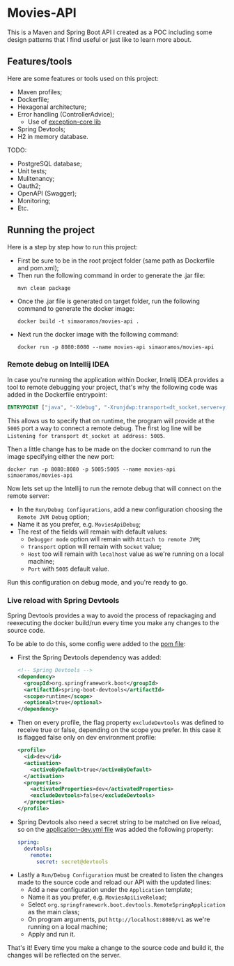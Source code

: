 # **Movies-API**
This is a Maven and Spring Boot API I created as a POC including some design patterns that I find useful or just like to learn more about.

## **Features/tools**
Here are some features or tools used on this project:
* Maven profiles;
* Dockerfile;
* Hexagonal architecture;
* Error handling (ControllerAdvice);
  * Use of [exception-core lib](https://github.com/simaoramos/exception-core)
* Spring Devtools;
* H2 in memory database.

TODO:
* PostgreSQL database;
* Unit tests;
* Mulitenancy;
* Oauth2;
* OpenAPI (Swagger);
* Monitoring;
* Etc.

## **Running the project**
Here is a step by step how to run this project:
* First be sure to be in the root project folder (same path as Dockerfile and pom.xml);
* Then run the following command in order to generate the .jar file:
    ```shell
    mvn clean package
    ```
* Once the .jar file is generated on target folder, run the following command to generate the docker image:
    ```shell
    docker build -t simaoramos/movies-api .
    ```
* Next run the docker image with the following command: 
    ```shell
    docker run -p 8080:8080 --name movies-api simaoramos/movies-api
    ```

### **Remote debug on Intellij IDEA**
In case you're running the application within Docker, Intellij IDEA provides a tool to remote debugging your project, that's why the following code was added in the Dockerfile entrypoint:
```dockerfile
ENTRYPOINT ["java", "-Xdebug", "-Xrunjdwp:transport=dt_socket,server=y,suspend=n,address=*:5005", "-jar", "/movies-api.jar"]
```

This allows us to specify that on runtime, the program will provide at the `5005` port a way to connect a remote debug.
The first log line will be `Listening for transport dt_socket at address: 5005`.

Then a little change has to be made on the docker command to run the image specifying either the new port:
```shell
docker run -p 8080:8080 -p 5005:5005 --name movies-api simaoramos/movies-api
```

Now lets set up the Intellij to run the remote debug that will connect on the remote server:
* In the `Run/Debug Configurations`, add a new configuration choosing the `Remote JVM Debug` option;
* Name it as you prefer, e.g. `MoviesApiDebug`;
* The rest of the fields will remain with default values:
  * `Debugger mode` option will remain with `Attach to remote JVM`;
  * `Transport` option will remain with `Socket` value;
  * `Host` too will remain with `localhost` value as we're running on a local machine;
  * `Port` with `5005` default value.

Run this configuration on debug mode, and you're ready to go.

### **Live reload with Spring Devtools**
Spring Devtools provides a way to avoid the process of repackaging and reexecuting the docker build/run every time you make any changes to the source code.

To be able to do this, some config were added to the [pom file](pom.xml):
* First the Spring Devtools dependency was added:
  ```xml
  <!-- Spring Devtools -->
  <dependency>
    <groupId>org.springframework.boot</groupId>
    <artifactId>spring-boot-devtools</artifactId>
    <scope>runtime</scope>
    <optional>true</optional>
  </dependency>
  ```
* Then on every profile, the flag property `excludeDevtools` was defined to receive true or false, depending on the scope you prefer. In this case it is flagged false only on dev environment profile:
  ```xml
  <profile>
    <id>dev</id>
    <activation>
      <activeByDefault>true</activeByDefault>
    </activation>
    <properties>
      <activatedProperties>dev</activatedProperties>
      <excludeDevtools>false</excludeDevtools>
    </properties>
  </profile>
  ```
* Spring Devtools also need a secret string to be matched on live reload, so on the [application-dev.yml file](/src/main/resources/application-dev.yml) was added the following property:
  ```yaml
  spring:
    devtools:
      remote:
        secret: secret@devtools
  ```
* Lastly a `Run/Debug Configuration` must be created to listen the changes made to the source code and reload our API with the updated lines:
  * Add a new configuration under the `Application` template;
  * Name it as you prefer, e.g. `MoviesApiLiveReload`;
  * Select `org.springframework.boot.devtools.RemoteSpringApplication` as the main class;
  * On program arguments, put `http://localhost:8080/v1` as we're running on a local machine;
  * Apply and run it.

That's it! Every time you make a change to the source code and build it, the changes will be reflected on the server.
